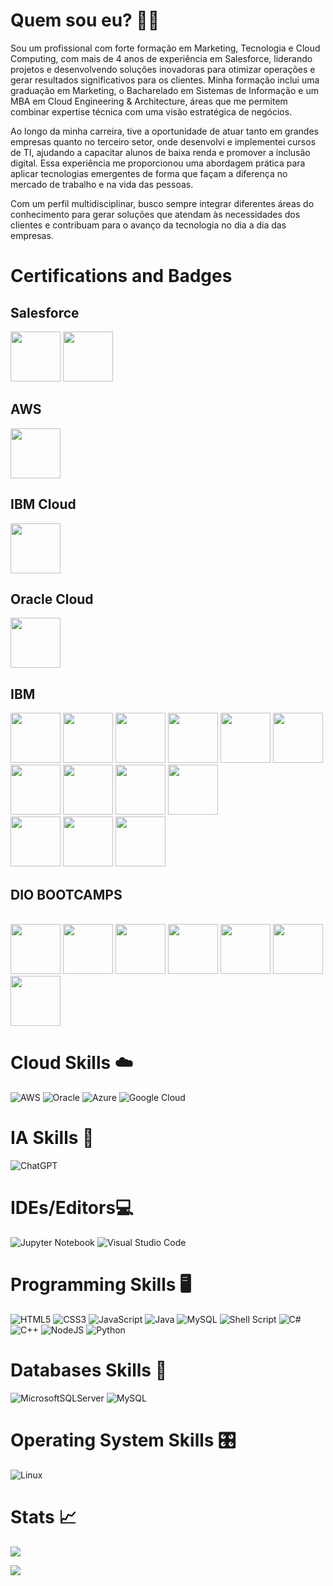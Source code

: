 # Quem sou eu? 👨‍💻
Sou um profissional com forte formação em Marketing, Tecnologia e Cloud Computing, com mais de 4 anos de experiência em Salesforce, liderando projetos e desenvolvendo soluções inovadoras para otimizar operações e gerar resultados significativos para os clientes. Minha formação inclui uma graduação em Marketing, o Bacharelado em Sistemas de Informação e um MBA em Cloud Engineering & Architecture, áreas que me permitem combinar expertise técnica com uma visão estratégica de negócios.

Ao longo da minha carreira, tive a oportunidade de atuar tanto em grandes empresas quanto no terceiro setor, onde desenvolvi e implementei cursos de TI, ajudando a capacitar alunos de baixa renda e promover a inclusão digital. Essa experiência me proporcionou uma abordagem prática para aplicar tecnologias emergentes de forma que façam a diferença no mercado de trabalho e na vida das pessoas.

Com um perfil multidisciplinar, busco sempre integrar diferentes áreas do conhecimento para gerar soluções que atendam às necessidades dos clientes e contribuam para o avanço da tecnologia no dia a dia das empresas.

# Certifications and Badges 
## Salesforce


<img src="https://github.com/enriqSilv/enriqSilv/assets/120118274/7b79f99c-0d4a-4e13-a0ce-fb121f67a966" width="80" height="80">
<img src="https://github.com/enriqSilv/enriqSilv/assets/120118274/a5a333d7-ee01-48de-8e79-6b5228a43552" width="80" height="80">
<br />

## AWS 
<img src="https://github.com/enriqSilv/enriqSilv/assets/120118274/5d06aa78-1383-47b6-8965-4a187ea398f7" width="80" height="80">

<br/>

## IBM Cloud
<img src="https://github.com/enriqSilv/enriqSilv/assets/120118274/7ca91768-b036-4774-b25b-4795aa499200" width="80" height="80">

<br/>

## Oracle Cloud
<img src="https://github.com/enriqSilv/enriqSilv/assets/120118274/43f70360-430d-487c-bc39-4278a53a1fce" width="80" height="80">

<br/>

## IBM
<img src="https://github.com/enriqSilv/enriqSilv/assets/120118274/c9f7ea82-b710-4e11-aec9-d2eb9e71d2c9" width="80" height="80">
<img src="https://github.com/enriqSilv/enriqSilv/assets/120118274/21dea914-e51e-40d2-82bc-821cf3332aa4" width="80" height="80">
<img src="https://github.com/enriqSilv/enriqSilv/assets/120118274/6a2769c5-18b7-42c5-acb1-a45b2070da26" width="80" height="80">
<img src="https://github.com/enriqSilv/enriqSilv/assets/120118274/2272216d-ddad-4f40-90b4-f5526cf964a1" width="80" height="80">
<img src="https://github.com/enriqSilv/enriqSilv/assets/120118274/725de648-bd5f-47ea-8e9e-e19a16115817" width="80" height="80">
<img src="https://github.com/enriqSilv/enriqSilv/assets/120118274/70b05289-dc9a-467f-99cd-684cdcad6cb0" width="80" height="80">
<img src="https://github.com/enriqSilv/enriqSilv/assets/120118274/71373070-45c9-490f-925c-bfffbffc17e6" width="80" height="80">
<img src="https://github.com/enriqSilv/enriqSilv/assets/120118274/c9a01999-0a47-4cdd-ab87-eeba3edac819" width="80" height="80">
<img src="https://github.com/enriqSilv/enriqSilv/assets/120118274/d0cc4aa7-c301-40f0-9853-b4ac51144a6d" width="80" height="80">
<img src="https://github.com/enriqSilv/enriqSilv/assets/120118274/f430eb32-7866-4196-8a9e-817e61f0b7e6" width="80" height="80">

<br />
<img src="https://github.com/enriqSilv/enriqSilv/assets/120118274/8eafd378-f810-489c-b050-7712c958097e" width="80" height="80">
<img src="https://github.com/enriqSilv/enriqSilv/assets/120118274/8b6d8ef1-2328-4c7b-a56f-a2af7ff30235" width="80" height="80">
<img src="https://github.com/enriqSilv/enriqSilv/assets/120118274/58da31d2-16d2-4fd4-9c38-f140a4a22cc4" width="80" height="80">

<br/>


## DIO BOOTCAMPS
<br/>
<img src="https://github.com/enriqSilv/enriqSilv/assets/120118274/5a3608f1-73c0-4527-8999-154ba9328822" width="80" height="80">
<img src="https://github.com/enriqSilv/enriqSilv/assets/120118274/2d40c3be-38a8-4c6d-9771-1561e8baa031" width="80" height="80">
<img src="https://github.com/enriqSilv/enriqSilv/assets/120118274/bd34fc55-3a4d-4496-aec7-6bebfb3128d9" width="80" height="80">
<img src="https://github.com/enriqSilv/enriqSilv/assets/120118274/0b88525e-04ad-4829-8f67-8ce568be3c00" width="80" height="80">
<img src="https://github.com/enriqSilv/enriqSilv/assets/120118274/b85ab10f-56e8-4e88-9bd1-0514d2890306" width="80" height="80">
<img src="https://github.com/enriqSilv/enriqSilv/assets/120118274/e06dfc3a-1a28-4377-bbd6-d545cb36be39" width="80" height="80">

<img src="https://github.com/enriqSilv/enriqSilv/assets/120118274/dbc40a7e-150d-44d8-8dec-9c8c6c48cfe4" width="80" height="80">



# Cloud Skills ☁️
![AWS](https://img.shields.io/badge/AWS-%23FF9900.svg?style=for-the-badge&logo=amazon-aws&logoColor=white)
![Oracle](https://img.shields.io/badge/Oracle-F80000?style=for-the-badge&logo=oracle&logoColor=white)
![Azure](https://img.shields.io/badge/azure-%230072C6.svg?style=for-the-badge&logo=microsoftazure&logoColor=white)
![Google Cloud](https://img.shields.io/badge/GoogleCloud-%234285F4.svg?style=for-the-badge&logo=google-cloud&logoColor=white)

# IA Skills 🤖
![ChatGPT](https://img.shields.io/badge/chatGPT-74aa9c?style=for-the-badge&logo=openai&logoColor=white)

# IDEs/Editors💻 
![Jupyter Notebook](https://img.shields.io/badge/jupyter-%23FA0F00.svg?style=for-the-badge&logo=jupyter&logoColor=white)
![Visual Studio Code](https://img.shields.io/badge/Visual%20Studio%20Code-0078d7.svg?style=for-the-badge&logo=visual-studio-code&logoColor=white)

# Programming Skills 🖥️
![HTML5](https://img.shields.io/badge/html5-%23E34F26.svg?style=for-the-badge&logo=html5&logoColor=white)
![CSS3](https://img.shields.io/badge/css3-%231572B6.svg?style=for-the-badge&logo=css3&logoColor=white)
![JavaScript](https://img.shields.io/badge/javascript-%23323330.svg?style=for-the-badge&logo=javascript&logoColor=%23F7DF1E)
![Java](https://img.shields.io/badge/java-%23ED8B00.svg?style=for-the-badge&logo=openjdk&logoColor=white)
![MySQL](https://img.shields.io/badge/mysql-%2300f.svg?style=for-the-badge&logo=mysql&logoColor=white) 
![Shell Script](https://img.shields.io/badge/shell_script-%23121011.svg?style=for-the-badge&logo=gnu-bash&logoColor=white)
![C#](https://img.shields.io/badge/c%23-%23239120.svg?style=for-the-badge&logo=c-sharp&logoColor=white)
![C++](https://img.shields.io/badge/c++-%2300599C.svg?style=for-the-badge&logo=c%2B%2B&logoColor=white)
![NodeJS](https://img.shields.io/badge/node.js-6DA55F?style=for-the-badge&logo=node.js&logoColor=white)
![Python](https://img.shields.io/badge/python-3670A0?style=for-the-badge&logo=python&logoColor=ffdd54)

# Databases Skills 💾
![MicrosoftSQLServer](https://img.shields.io/badge/Microsoft%20SQL%20Server-CC2927?style=for-the-badge&logo=microsoft%20sql%20server&logoColor=white)
![MySQL](https://img.shields.io/badge/mysql-%2300f.svg?style=for-the-badge&logo=mysql&logoColor=white)

# Operating System Skills 🎛️
![Linux](https://img.shields.io/badge/Linux-FCC624?style=for-the-badge&logo=linux&logoColor=black)

# Stats 📈

<img src="https://github-readme-stats.vercel.app/api/top-langs/?username=enriqSilv&layout=compact&theme=shadow_blue&hide_border=true" />

![](https://github-readme-stats.vercel.app/api?username=enriqSilv&theme=shadow_blue&show_icons=true) 

<br />


